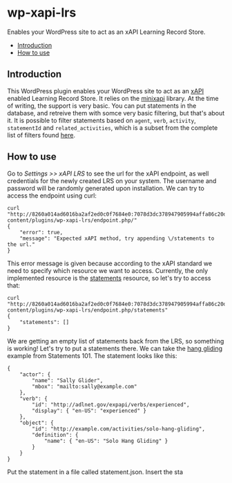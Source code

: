 # wp-xapi-lrs
Enables your WordPress site to act as an xAPI Learning Record Store.

* [Introduction](#introduction)
* [How to use](#how-to-use)

## Introduction

This WordPress plugin enables your WordPress site to act as an [xAPI](https://en.wikipedia.org/wiki/Experience_API_(Tin_Can_API)) enabled Learning Record Store. It relies on the [minixapi](https://github.com/limikael/minixapi/) library. At the time of writing, the support is very basic. You can put statements in the database, and retreive them with somce very basic filtering, but that's about it. It is possible to filter statements based on `agent`, `verb`, `activity`, `statementId` and `related_activities`, which is a subset from the complete list of filters found [here](https://github.com/adlnet/xAPI-Spec/blob/master/xAPI-Communication.md#213-get-statements).

## How to use

Go to _Settings >> xAPI LRS_ to see the url for the xAPI endpoint, as well credentials for the newly created LRS on your system. The username and password will be randomly generated upon installation. We can try to access the endpoint using curl:

    curl "http://8260a014ad6016ba2af2ed0c0f7684e0:7078d3dc378947905994affa86c20d48@localhost/wordpress/wp-content/plugins/wp-xapi-lrs/endpoint.php/"
    {
        "error": true,
        "message": "Expected xAPI method, try appending \/statements to the url."
    }

This error message is given because according to the xAPI standard we need to specify which resource we want to access. Currently, the only implemented resource is the [statements](https://github.com/adlnet/xAPI-Spec/blob/master/xAPI-Communication.md#21-statement-resource) resource, so let's try to access that:

    curl "http://8260a014ad6016ba2af2ed0c0f7684e0:7078d3dc378947905994affa86c20d48@localhost/wordpress/wp-content/plugins/wp-xapi-lrs/endpoint.php/statements"
    {
        "statements": []
    }

We are getting an empty list of statements back from the LRS, so something is working! Let's try to put a statements there. We can take the [hang gliding](https://experienceapi.com/statements-101/) example from Statements 101. The statement looks like this:

    {
        "actor": {
            "name": "Sally Glider",
            "mbox": "mailto:sally@example.com"
        },
        "verb": {
            "id": "http://adlnet.gov/expapi/verbs/experienced",
            "display": { "en-US": "experienced" }
        },
        "object": {
            "id": "http://example.com/activities/solo-hang-gliding",
            "definition": {
                "name": { "en-US": "Solo Hang Gliding" }
            }
        }
    }

Put the statement in a file called statement.json. Insert the sta
